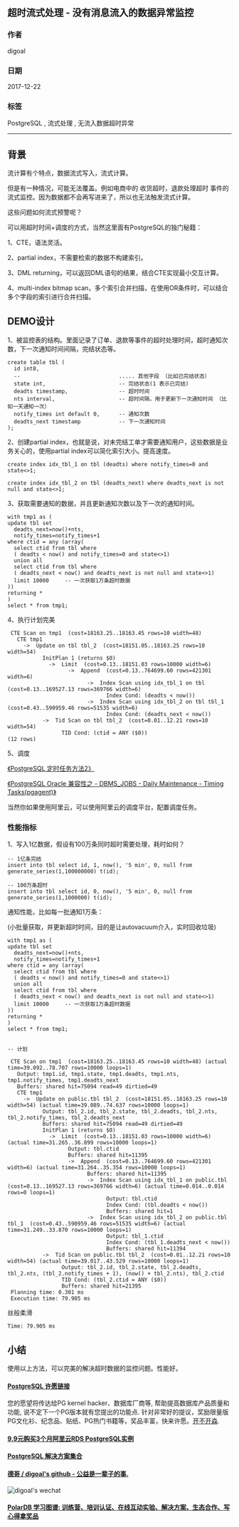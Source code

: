 ## 超时流式处理 - 没有消息流入的数据异常监控   
                                        
### 作者                                           
digoal                                   
                                    
### 日期                                                                                                       
2017-12-22                                 
                                       
### 标签                                    
PostgreSQL , 流式处理 , 无流入数据超时异常       
                                                                                                          
----                                                                                                    
                                                                                                             
## 背景      
流计算有个特点，数据流式写入，流式计算。  
  
但是有一种情况，可能无法覆盖。例如电商中的 收货超时，退款处理超时 事件的流式监控。因为数据都不会再写进来了，所以也无法触发流式计算。  
  
这些问题如何流式预警呢？  
  
可以用超时时间+调度的方式，当然这里面有PostgreSQL的独门秘籍：  
  
1、CTE，语法灵活。  
  
2、partial index，不需要检索的数据不构建索引。  
  
3、DML returning，可以返回DML语句的结果，结合CTE实现最小交互计算。  
  
4、multi-index bitmap scan，多个索引合并扫描，在使用OR条件时，可以结合多个字段的索引进行合并扫描。  
  
## DEMO设计  
  
1、被监控表的结构。里面记录了订单、退款等事件的超时处理时间，超时通知次数，下一次通知时间间隔，完结状态等。  
  
```  
create table tbl (  
  id int8,                                         
  --                               ..... 其他字段 （比如已完结状态）  
  state int,                       -- 完结状态(1 表示已完结)  
  deadts timestamp,                -- 超时时间        
  nts interval,                    -- 超时间隔，用于更新下一次通知时间 （比如一天通知一次）       
  notify_times int default 0,      -- 通知次数  
  deadts_next timestamp            -- 下一次通知时间  
);  
```  
  
2、创建partial index，也就是说，对未完结工单才需要通知用户，这些数据是业务关心的，使用partial index可以简化索引大小。提高速度。  
  
```  
create index idx_tbl_1 on tbl (deadts) where notify_times=0 and state<>1;  
  
create index idx_tbl_2 on tbl (deadts_next) where deadts_next is not null and state<>1;  
```  
  
3、获取需要通知的数据，并且更新通知次数以及下一次的通知时间。  
  
```  
with tmp1 as (  
update tbl set   
  deadts_next=now()+nts,   
  notify_times=notify_times+1   
where ctid = any (array(  
  select ctid from tbl where  
  ( deadts < now() and notify_times=0 and state<>1) 
  union all
  select ctid from tbl where
  ( deadts_next < now() and deadts_next is not null and state<>1)   
  limit 10000     -- 一次获取1万条超时数据    
))  
returning *  
)  
select * from tmp1;  
```  
  
4、执行计划完美  
  
```  
 CTE Scan on tmp1  (cost=18163.25..18163.45 rows=10 width=48)
   CTE tmp1
     ->  Update on tbl tbl_2  (cost=18151.05..18163.25 rows=10 width=54)
           InitPlan 1 (returns $0)
             ->  Limit  (cost=0.13..18151.03 rows=10000 width=6)
                   ->  Append  (cost=0.13..764699.60 rows=421301 width=6)
                         ->  Index Scan using idx_tbl_1 on tbl  (cost=0.13..169527.13 rows=369766 width=6)
                               Index Cond: (deadts < now())
                         ->  Index Scan using idx_tbl_2 on tbl tbl_1  (cost=0.43..590959.46 rows=51535 width=6)
                               Index Cond: (deadts_next < now())
           ->  Tid Scan on tbl tbl_2  (cost=0.01..12.21 rows=10 width=54)
                 TID Cond: (ctid = ANY ($0))
(12 rows)
```  
  
5、调度  
  
[《PostgreSQL 定时任务方法2》](../201305/20130531_02.md)    
  
[《PostgreSQL Oracle 兼容性之 - DBMS_JOBS - Daily Maintenance - Timing Tasks(pgagent)》](../201305/20130531_01.md)    
  
当然你如果使用阿里云，可以使用阿里云的调度平台，配置调度任务。  
  
### 性能指标  
1、写入1亿数据，假设有100万条同时超时需要处理，耗时如何？  
  
```  
-- 1亿条完结  
insert into tbl select id, 1, now(), '5 min', 0, null from generate_series(1,100000000) t(id);  
  
-- 100万条超时  
insert into tbl select id, 0, now(), '5 min', 0, null from generate_series(1,1000000) t(id);  
```  
  
通知性能，比如每一批通知1万条：  
  
(小批量获取，并更新超时时间，目的是让autovacuum介入，实时回收垃圾)  
  
```  
with tmp1 as (  
update tbl set   
  deadts_next=now()+nts,   
  notify_times=notify_times+1   
where ctid = any (array(  
  select ctid from tbl where  
  ( deadts < now() and notify_times=0 and state<>1)   
  union all
  select ctid from tbl where
  ( deadts_next < now() and deadts_next is not null and state<>1)   
  limit 10000     -- 一次获取1万条超时数据    
))  
returning *  
)  
select * from tmp1;  
  
  
-- 计划  
  
 CTE Scan on tmp1  (cost=18163.25..18163.45 rows=10 width=48) (actual time=39.092..78.707 rows=10000 loops=1)
   Output: tmp1.id, tmp1.state, tmp1.deadts, tmp1.nts, tmp1.notify_times, tmp1.deadts_next
   Buffers: shared hit=75094 read=49 dirtied=49
   CTE tmp1
     ->  Update on public.tbl tbl_2  (cost=18151.05..18163.25 rows=10 width=54) (actual time=39.089..74.637 rows=10000 loops=1)
           Output: tbl_2.id, tbl_2.state, tbl_2.deadts, tbl_2.nts, tbl_2.notify_times, tbl_2.deadts_next
           Buffers: shared hit=75094 read=49 dirtied=49
           InitPlan 1 (returns $0)
             ->  Limit  (cost=0.13..18151.03 rows=10000 width=6) (actual time=31.265..36.899 rows=10000 loops=1)
                   Output: tbl.ctid
                   Buffers: shared hit=11395
                   ->  Append  (cost=0.13..764699.60 rows=421301 width=6) (actual time=31.264..35.354 rows=10000 loops=1)
                         Buffers: shared hit=11395
                         ->  Index Scan using idx_tbl_1 on public.tbl  (cost=0.13..169527.13 rows=369766 width=6) (actual time=0.014..0.014 rows=0 loops=1)
                               Output: tbl.ctid
                               Index Cond: (tbl.deadts < now())
                               Buffers: shared hit=1
                         ->  Index Scan using idx_tbl_2 on public.tbl tbl_1  (cost=0.43..590959.46 rows=51535 width=6) (actual time=31.249..33.870 rows=10000 loops=1)
                               Output: tbl_1.ctid
                               Index Cond: (tbl_1.deadts_next < now())
                               Buffers: shared hit=11394
           ->  Tid Scan on public.tbl tbl_2  (cost=0.01..12.21 rows=10 width=54) (actual time=39.017..43.529 rows=10000 loops=1)
                 Output: tbl_2.id, tbl_2.state, tbl_2.deadts, tbl_2.nts, (tbl_2.notify_times + 1), (now() + tbl_2.nts), tbl_2.ctid
                 TID Cond: (tbl_2.ctid = ANY ($0))
                 Buffers: shared hit=21395
 Planning time: 0.301 ms
 Execution time: 79.905 ms
```  
  
丝般柔滑  
  
```  
Time: 79.905 ms  
```  
  
## 小结  
  
使用以上方法，可以完美的解决超时数据的监控问题。性能好。   
    
  
  
  
  
  
  
  
  
  
  
  
  
  
  
  
  
  
  
  
  
  
  
  
  
  
  
  
  
  
  
  
  
  
  
  
  
  
  
  
  
  
  
  
  
  
  
  
  
  
  
  
  
  
  
  
  
  
  
  
  
  
  
  
  
  
  
  
  
  
  
  
  
  
#### [PostgreSQL 许愿链接](https://github.com/digoal/blog/issues/76 "269ac3d1c492e938c0191101c7238216")
您的愿望将传达给PG kernel hacker、数据库厂商等, 帮助提高数据库产品质量和功能, 说不定下一个PG版本就有您提出的功能点. 针对非常好的提议，奖励限量版PG文化衫、纪念品、贴纸、PG热门书籍等，奖品丰富，快来许愿。[开不开森](https://github.com/digoal/blog/issues/76 "269ac3d1c492e938c0191101c7238216").  
  
  
#### [9.9元购买3个月阿里云RDS PostgreSQL实例](https://www.aliyun.com/database/postgresqlactivity "57258f76c37864c6e6d23383d05714ea")
  
  
#### [PostgreSQL 解决方案集合](https://yq.aliyun.com/topic/118 "40cff096e9ed7122c512b35d8561d9c8")
  
  
#### [德哥 / digoal's github - 公益是一辈子的事.](https://github.com/digoal/blog/blob/master/README.md "22709685feb7cab07d30f30387f0a9ae")
  
  
![digoal's wechat](../pic/digoal_weixin.jpg "f7ad92eeba24523fd47a6e1a0e691b59")
  
  
#### [PolarDB 学习图谱: 训练营、培训认证、在线互动实验、解决方案、生态合作、写心得拿奖品](https://www.aliyun.com/database/openpolardb/activity "8642f60e04ed0c814bf9cb9677976bd4")
  
